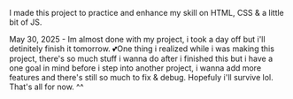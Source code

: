 I made this project to practice and enhance my skill on HTML, CSS & a little bit of JS. 


May 30, 2025 - Im almost done with my project, i took a day off but i'll detinitely finish it tomorrow. 💕One thing i realized while i was making this project, there's so much stuff i wanna do after i finished this but i have a one goal in mind before i step into another project, i wanna add more features and there's still so much to fix & debug. Hopefuly i'll survive lol. That's all for now. ^^
